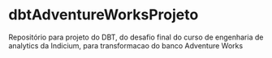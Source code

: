 # dbtAdventureWorksProjeto
Repositório para projeto do DBT, do desafio final do curso de engenharia de analytics da Indicium, para transformacao do banco Adventure Works
